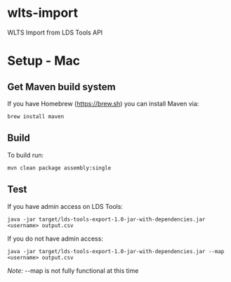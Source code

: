 # wlts-import
WLTS Import from LDS Tools API

# Setup - Mac

## Get Maven build system

If you have Homebrew (https://brew.sh) you can install Maven via:

`brew install maven`

## Build

To build run:

`mvn clean package assembly:single`

## Test

If you have admin access on LDS Tools:

`java -jar target/lds-tools-export-1.0-jar-with-dependencies.jar <username> output.csv`

If you do not have admin access:

`java -jar target/lds-tools-export-1.0-jar-with-dependencies.jar --map <username> output.csv`

*Note:* --map is not fully functional at this time
